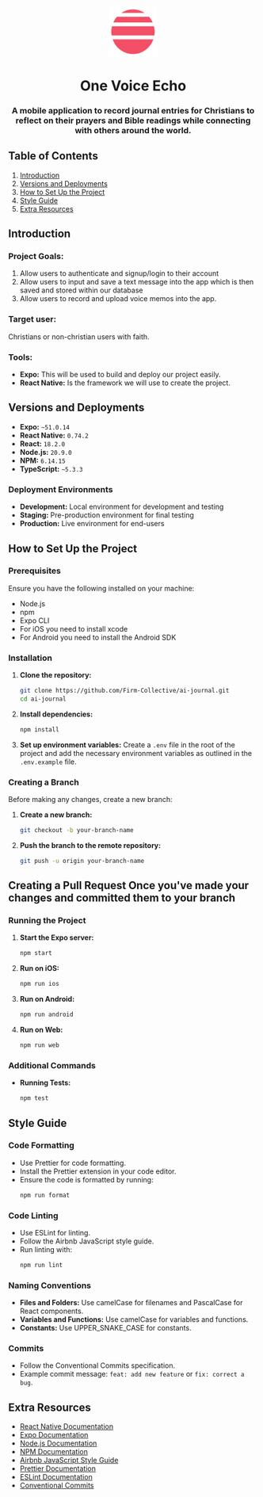 <div align="center">
    <img src="/assets/OneVoiceLogo.png" width="20%" height="20%" alt="OneVoiceEcho-logo">
    <h1>One Voice Echo</h1>
    <h3 align="center">A mobile application to record journal entries for Christians to reflect on their prayers and Bible readings while connecting with others around the world.</h3>
</div>

## Table of Contents
1. [Introduction](#introduction)
2. [Versions and Deployments](#versions-and-deployments)
3. [How to Set Up the Project](#how-to-set-up-the-project)
4. [Style Guide](#style-guide)
5. [Extra Resources](#extra-resources)

## Introduction
### Project Goals:
1. Allow users to authenticate and signup/login to their account
2. Allow users to input and save a text message into the app which is then saved and stored within our database
3. Allow users to record and upload voice memos into the app.

### Target user:
Christians or non-christian users with faith.

### Tools:
- **Expo:** This will be used to build and deploy our project easily. 
- **React Native:** Is the framework we will use to create the project.

## Versions and Deployments
- **Expo:** `~51.0.14`
- **React Native:** `0.74.2`
- **React:** `18.2.0`
- **Node.js:** `20.9.0`
- **NPM:** `6.14.15`
- **TypeScript:** `~5.3.3`

### Deployment Environments
- **Development:** Local environment for development and testing
- **Staging:** Pre-production environment for final testing
- **Production:** Live environment for end-users

## How to Set Up the Project

### Prerequisites
Ensure you have the following installed on your machine:
- Node.js
- npm
- Expo CLI
- For iOS you need to install xcode
- For Android you need to install the Android SDK

### Installation
1. **Clone the repository:**
    ```sh
    git clone https://github.com/Firm-Collective/ai-journal.git
    cd ai-journal
    ```
2. **Install dependencies:**
    ```sh
    npm install
    ```
3. **Set up environment variables:**
   Create a `.env` file in the root of the project and add the necessary environment variables as outlined in the `.env.example` file.

### Creating a Branch 
Before making any changes, create a new branch: 
1. **Create a new branch:** 
    ```sh 
    git checkout -b your-branch-name 
    ``` 
2. **Push the branch to the remote repository:** 
    ```sh 
    git push -u origin your-branch-name 
    ```
## Creating a Pull Request Once you've made your changes and committed them to your branch

### Running the Project
1. **Start the Expo server:**
    ```sh
    npm start
    ```

2. **Run on iOS:**
    ```sh
    npm run ios
    ```

3. **Run on Android:**
    ```sh
    npm run android
    ```

4. **Run on Web:**
    ```sh
    npm run web
    ```

### Additional Commands
- **Running Tests:**
    ```sh
    npm test
    ```

## Style Guide

### Code Formatting
- Use Prettier for code formatting.
- Install the Prettier extension in your code editor.
- Ensure the code is formatted by running:
    ```sh
    npm run format
    ```

### Code Linting
- Use ESLint for linting.
- Follow the Airbnb JavaScript style guide.
- Run linting with:
    ```sh
    npm run lint
    ```

### Naming Conventions
- **Files and Folders:** Use camelCase for filenames and PascalCase for React components.
- **Variables and Functions:** Use camelCase for variables and functions.
- **Constants:** Use UPPER_SNAKE_CASE for constants.

### Commits
- Follow the Conventional Commits specification.
- Example commit message: `feat: add new feature` or `fix: correct a bug`.

## Extra Resources
- [React Native Documentation](https://reactnative.dev/docs/getting-started)
- [Expo Documentation](https://docs.expo.dev/)
- [Node.js Documentation](https://nodejs.org/en/docs/)
- [NPM Documentation](https://docs.npmjs.com/)
- [Airbnb JavaScript Style Guide](https://github.com/airbnb/javascript)
- [Prettier Documentation](https://prettier.io/docs/en/index.html)
- [ESLint Documentation](https://eslint.org/docs/user-guide/getting-started)
- [Conventional Commits](https://www.conventionalcommits.org/en/v1.0.0/)

